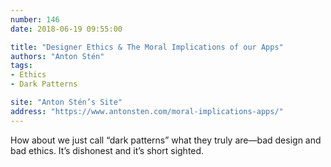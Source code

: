 ```yaml
---
number: 146
date: 2018-06-19 09:55:00

title: "Designer Ethics & The Moral Implications of our Apps"
authors: "Anton Stén"
tags:
- Ethics
- Dark Patterns

site: "Anton Stén’s Site"
address: "https://www.antonsten.com/moral-implications-apps/"
---
```


How about we just call “dark patterns” what they truly are—bad design and bad ethics. It’s dishonest and it’s short sighted.
